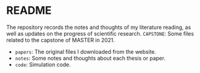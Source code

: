 # README

The repository records the notes and thoughts of my literature reading, as well as updates on the progress of scientific research.
`CAPSTONE`: Some files related to the capstone of MASTER in 2021.
 - `papers`: The original files I downloaded from the website.
 - `notes`: Some notes and thoughts about each thesis or paper.
 - `code`: Simulation code.
